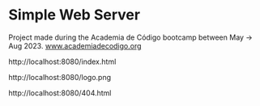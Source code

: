 # Simple Web Server

Project made during the Academia de Código bootcamp between May -> Aug 2023. www.academiadecodigo.org
<p></p>

http://localhost:8080/index.html

http://localhost:8080/logo.png

http://localhost:8080/404.html
